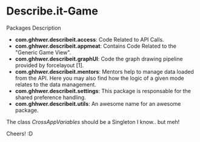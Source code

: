 # Describe.it-Game
Packages Description 
 - **com.ghhwer.describeit.access**: Code Related to API Calls.
 - **com.ghhwer.describeit.appmeat**: Contains Code Related to the "Generic Game View".
 - **com.ghhwer.describeit.graphUI**: Code the graph drawing pipeline provided by forcelayout [1].
 - **com.ghhwer.describeit.mentors**: Mentors help to manage data loaded from the API. Here you may also find how the logic of a given mode relates to the data management.
 - **com.ghhwer.describeit.settings**: This package is responsable for the shared preference handling.
 - **com.ghhwer.describeit.utils**: An awesome name for an awesome package.

The class *CrossAppVariables* should be a Singleton I know.. but meh!


Cheers! :D
